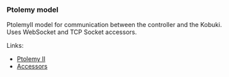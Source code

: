 ### Ptolemy model

PtolemyII model for communication between the controller and the Kobuki. Uses WebSocket and TCP Socket accessors.

Links:

- [Ptolemy II](http://ptolemy.eecs.berkeley.edu/ptolemyII/)
- [Accessors](http://terraswarm.org/accessors/)